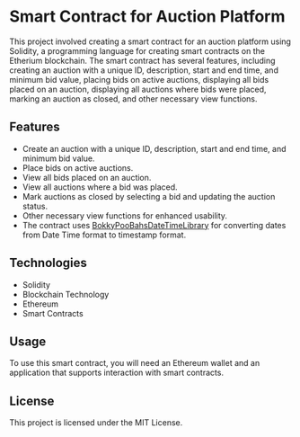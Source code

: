 # Smart Contract for Auction Platform

This project involved creating a smart contract for an auction platform using Solidity, a programming language for creating smart contracts on the Etherium blockchain. The smart contract has several features, including creating an auction with a unique ID, description, start and end time, and minimum bid value, placing bids on active auctions, displaying all bids placed on an auction, displaying all auctions where bids were placed, marking an auction as closed, and other necessary view functions.

## Features

- Create an auction with a unique ID, description, start and end time, and minimum bid value.
- Place bids on active auctions.
- View all bids placed on an auction.
- View all auctions where a bid was placed.
- Mark auctions as closed by selecting a bid and updating the auction status.
- Other necessary view functions for enhanced usability.
- The contract uses [BokkyPooBahsDateTimeLibrary](https://github.com/bokkypoobah/BokkyPooBahsDateTimeLibrary) for converting 
dates from Date Time format to timestamp format.
## Technologies

- Solidity
- Blockchain Technology
- Ethereum
- Smart Contracts

## Usage

To use this smart contract, you will need an Ethereum wallet and an application that supports interaction with smart contracts. 

## License

This project is licensed under the MIT License.
